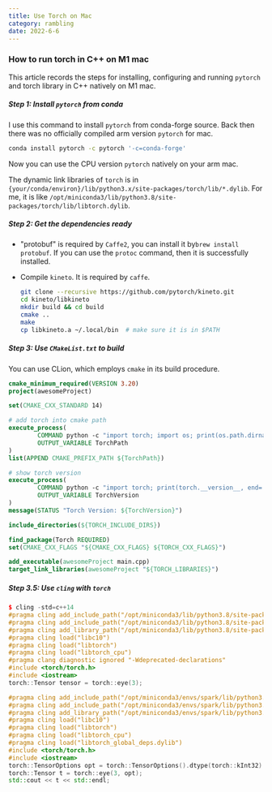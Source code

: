 ```yaml
---
title: Use Torch on Mac
category: rambling
date: 2022-6-6
---
```




### How to run torch in C++ on M1 mac

This article records the steps for installing, configuring and running `pytorch` and torch library in C++ natively on M1 mac.

##### Step 1: Install `pytorch` from conda

I use this command to install `pytorch` from conda-forge source. Back then there was no officially compiled arm version `pytorch` for mac. 

```bash
conda install pytorch -c pytorch '-c=conda-forge'
```

Now you can use the CPU version `pytorch` natively on your arm mac.

The dynamic link libraries of `torch` is in `{your/conda/environ}/lib/python3.x/site-packages/torch/lib/*.dylib`. For me, it is like  `/opt/miniconda3/lib/python3.8/site-packages/torch/lib/libtorch.dylib`.



##### Step 2: Get the dependencies ready

- "protobuf" is required by `Caffe2`, you can install it by`brew install protobuf`. If you can use the `protoc` command, then it is successfully installed.

- Compile `kineto`. It is required by `caffe`. 

  ```bash
  git clone --recursive https://github.com/pytorch/kineto.git
  cd kineto/libkineto
  mkdir build && cd build
  cmake ..
  make
  cp libkineto.a ~/.local/bin  # make sure it is in $PATH
  ```



##### Step 3: Use `CMakeList.txt` to build

You can use CLion, which employs `cmake` in its build procedure. 

```cmake
cmake_minimum_required(VERSION 3.20)
project(awesomeProject)

set(CMAKE_CXX_STANDARD 14)

# add torch into cmake path
execute_process(
        COMMAND python -c "import torch; import os; print(os.path.dirname(torch.__file__), end='')"
        OUTPUT_VARIABLE TorchPath
)
list(APPEND CMAKE_PREFIX_PATH ${TorchPath})

# show torch version
execute_process(
        COMMAND python -c "import torch; print(torch.__version__, end='')"
        OUTPUT_VARIABLE TorchVersion
)
message(STATUS "Torch Version: ${TorchVersion}")

include_directories(${TORCH_INCLUDE_DIRS})

find_package(Torch REQUIRED)
set(CMAKE_CXX_FLAGS "${CMAKE_CXX_FLAGS} ${TORCH_CXX_FLAGS}")

add_executable(awesomeProject main.cpp)
target_link_libraries(awesomeProject "${TORCH_LIBRARIES}")
```



##### Step 3.5: Use `cling` with `torch`

```c++
$ cling -std=c++14
#pragma cling add_include_path("/opt/miniconda3/lib/python3.8/site-packages/torch/include")
#pragma cling add_include_path("/opt/miniconda3/lib/python3.8/site-packages/torch/include/torch/csrc/api/include")
#pragma cling add_library_path("/opt/miniconda3/lib/python3.8/site-packages/torch/lib")
#pragma cling load("libc10")
#pragma cling load("libtorch")
#pragma cling load("libtorch_cpu")
#pragma clang diagnostic ignored "-Wdeprecated-declarations"
#include <torch/torch.h>
#include <iostream>
torch::Tensor tensor = torch::eye(3);
```

```c++
#pragma cling add_include_path("/opt/miniconda3/envs/spark/lib/python3.8/site-packages/torch/include")
#pragma cling add_include_path("/opt/miniconda3/envs/spark/lib/python3.8/site-packages/torch/include/torch/csrc/api/include")
#pragma cling add_library_path("/opt/miniconda3/envs/spark/lib/python3.8/site-packages/torch/lib")
#pragma cling load("libc10")
#pragma cling load("libtorch")
#pragma cling load("libtorch_cpu")
#pragma cling load("libtorch_global_deps.dylib")
#include <torch/torch.h>
#include <iostream>
torch::TensorOptions opt = torch::TensorOptions().dtype(torch::kInt32).device(torch::kMPS);
torch::Tensor t = torch::eye(3, opt);
std::cout << t << std::endl;
```

